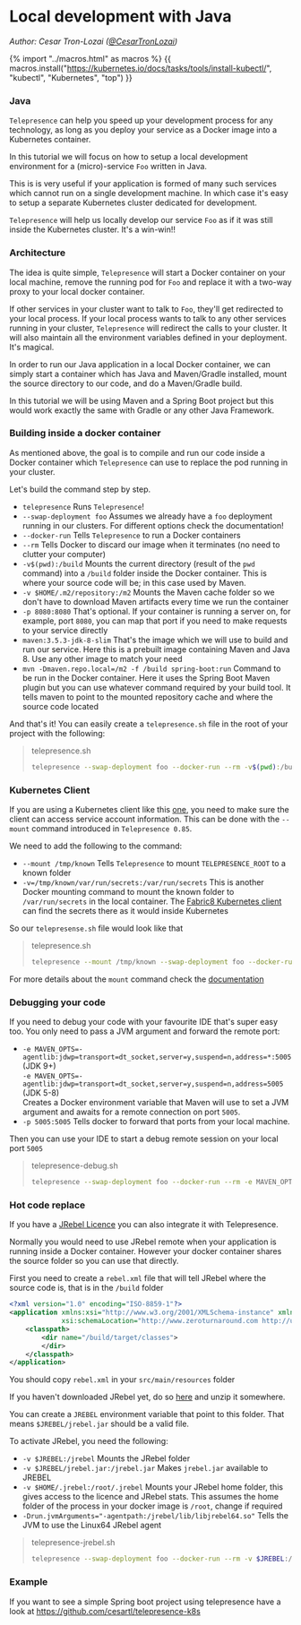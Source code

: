 # Local development with Java
*Author: Cesar Tron-Lozai ([@CesarTronLozai](https://twitter.com/cesarTronLozai))*

{% import "../macros.html" as macros %}
{{ macros.install("https://kubernetes.io/docs/tasks/tools/install-kubectl/", "kubectl", "Kubernetes", "top") }}

### Java

`Telepresence` can help you speed up your development process for any technology, as long as you deploy your service as a Docker image into a Kubernetes container.

In this tutorial we will focus on how to setup a local development environment for a (micro)-service `Foo` written in Java.

This is is very useful if your application is formed of many such services which cannot run on a single development machine. In which case it's easy to setup a separate Kubernetes cluster dedicated for development.

`Telepresence` will help us locally develop our service `Foo` as if it was still inside the Kubernetes cluster. It's a win-win!!

### Architecture

The idea is quite simple, `Telepresence` will start a Docker container on your local machine, remove the running pod for `Foo` and replace it with a two-way proxy to your local docker container.

If other services in your cluster want to talk to `Foo`, they'll get redirected to your local process. If your local process wants to talk to any other services running in your cluster, `Telepresence` will redirect the calls to your cluster.
It will also maintain all the environment variables defined in your deployment. It's magical.

In order to run our Java application in a local Docker container, we can simply start a container which has Java and Maven/Gradle installed, mount the source directory to our code, and do a Maven/Gradle build.

In this tutorial we will be using Maven and a Spring Boot project but this would work exactly the same with Gradle or any other Java Framework.

### Building inside a docker container

As mentioned above, the goal is to compile and run our code inside a Docker container which `Telepresence` can use to replace the pod running in your cluster.

Let's build the command step by step.

* `telepresence` Runs `Telepresence`!
* `--swap-deployment foo` Assumes we already have a `foo` deployment running in our clusters. For different options check the documentation!
* `--docker-run` Tells `Telepresence` to run a Docker containers
* `--rm` Tells Docker to discard our image when it terminates (no need to clutter your computer)
* `-v$(pwd):/build` Mounts the current directory (result of the `pwd` command) into a `/build` folder inside the Docker container. This is where your source code will be; in this case used by Maven.
* `-v $HOME/.m2/repository:/m2` Mounts the Maven cache folder so we don't have to download Maven artifacts every time we run the container
* `-p 8080:8080` That's optional. If your container is running a server on, for example, port `8080`, you can map that port if you need to make requests to your service directly
* `maven:3.5.3-jdk-8-slim` That's the image which we will use to build and run our service. Here this is a prebuilt image containing Maven and Java 8. Use any other image to match your need
* `mvn -Dmaven.repo.local=/m2 -f /build spring-boot:run` Command to be run in the Docker container. Here it uses the Spring Boot Maven plugin but you can use whatever command required by your build tool. It tells maven to point to the mounted repository cache and where the source code located

And that's it! You can easily create a `telepresence.sh` file in the root of your project with the following:

> telepresence.sh
> ```bash
> telepresence --swap-deployment foo --docker-run --rm -v$(pwd):/build -v $HOME/.m2/repository:/m2 -p 8080:8080 maven-build:jdk8 mvn -Dmaven.repo.local=/m2 -f /build spring-boot:run
>
> ```

### Kubernetes Client

If you are using a Kubernetes client like this [one](https://github.com/fabric8io/kubernetes-client), you need to make sure the client can access service account information. This can be done with the `--mount` command introduced in `Telepresence 0.85`.

We need to add the following to the command:

* `--mount /tmp/known` Tells `Telepresence` to mount `TELEPRESENCE_ROOT` to a known folder
* `-v=/tmp/known/var/run/secrets:/var/run/secrets` This is another Docker mounting command to mount the known folder to `/var/run/secrets` in the local container. The [Fabric8 Kubernetes client](https://github.com/fabric8io/kubernetes-client) can find the secrets there as it would inside Kubernetes

So our `telepresense.sh` file would look like that

> telepresence.sh
> ```bash
> telepresence --mount /tmp/known --swap-deployment foo --docker-run --rm -v$(pwd):/build -v $HOME/.m2/repository:/m2 -v=/tmp/known/var/run/secrets:/var/run/secrets -p 8080:8080 maven-build:jdk8 mvn -Dmaven.repo.local=/m2 -f /build spring-boot:run
>
> ```

For more details about the `mount` command check the [documentation](/howto/volumes.html)

### Debugging your code

If you need to debug your code with your favourite IDE that's super easy too. You only need to pass a JVM argument and forward the remote port:

* `-e MAVEN_OPTS=-agentlib:jdwp=transport=dt_socket,server=y,suspend=n,address=*:5005` (JDK 9+)  
  `-e MAVEN_OPTS=-agentlib:jdwp=transport=dt_socket,server=y,suspend=n,address=5005` (JDK 5-8)  
  Creates a Docker environment variable that Maven will use to set a JVM argument and awaits for a remote connection on port `5005`.
* `-p 5005:5005` Tells docker to forward that ports from your local machine.

Then you can use your IDE to start a debug remote session on your local port `5005`

> telepresence-debug.sh
> ```bash
> telepresence --swap-deployment foo --docker-run --rm -e MAVEN_OPTS=-agentlib:jdwp=transport=dt_socket,server=y,suspend=n,address=*:5005 -v$(pwd):/build -v $HOME/.m2/repository:/m2 -p 8080:8080 -p 5005:5005 maven-build:jdk8 mvn -Dmaven.repo.local=/m2 -f /build spring-boot:run
>
> ```

### Hot code replace

If you have a [JRebel Licence](https://zeroturnaround.com/software/jrebel/) you can also integrate it with Telepresence.

Normally you would need to use JRebel remote when your application is running inside a Docker container. However your docker container shares the source folder so you can use that directly.

First you need to create a `rebel.xml` file that will tell JRebel where the source code is, that is in the `/build` folder

```xml
<?xml version="1.0" encoding="ISO-8859-1"?>
<application xmlns:xsi="http://www.w3.org/2001/XMLSchema-instance" xmlns="http://www.zeroturnaround.com"
             xsi:schemaLocation="http://www.zeroturnaround.com http://update.zeroturnaround.com/jrebel/rebel-2_1.xsd">
    <classpath>
        <dir name="/build/target/classes">
        </dir>
    </classpath>
</application>
```

You should copy `rebel.xml` in your `src/main/resources` folder

If you haven't downloaded JRebel yet, do so [here](https://zeroturnaround.com/software/jrebel/download/) and unzip it somewhere.

You can create a `JREBEL` environment variable that point to this folder. That means `$JREBEL/jrebel.jar` should be a valid file.

To activate JRebel, you need the following:

* `-v $JREBEL:/jrebel` Mounts the JRebel folder
* `-v $JREBEL/jrebel.jar:/jrebel.jar` Makes `jrebel.jar` available to JREBEL
* `-v $HOME/.jrebel:/root/.jrebel` Mounts your JRebel home folder, this gives access to the licence and JRebel stats. This assumes the home folder of the process in your docker image is `/root`, change if required
* `-Drun.jvmArguments="-agentpath:/jrebel/lib/libjrebel64.so"` Tells the JVM to use the Linux64 JRebel agent

> telepresence-jrebel.sh
> ```bash
> telepresence --swap-deployment foo --docker-run --rm -v $JREBEL:/jrebel -v $JREBEL/jrebel.jar:/jrebel.jar -v $HOME/.jrebel:/root/.jrebel -v$(pwd):/build -v $HOME/.m2/repository:/m2 -p 8080:8080 maven-build:jdk8 mvn -Drun.jvmArguments="-agentpath:/jrebel/lib/libjrebel64.so" -Dmaven.repo.local=/m2 -f /build spring-boot:run
>
> ```

### Example
If you want to see a simple Spring boot project using telepresence have a look at https://github.com/cesartl/telepresence-k8s
